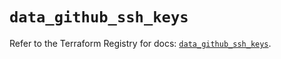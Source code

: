 # `data_github_ssh_keys`

Refer to the Terraform Registry for docs: [`data_github_ssh_keys`](https://registry.terraform.io/providers/integrations/github/6.7.0/docs/data-sources/ssh_keys).
